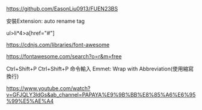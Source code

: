 https://github.com/EasonLiu0913/FUEN23BS



安裝Extension: auto rename tag



ul>li*4>a[href="#"]



https://cdnjs.com/libraries/font-awesome

https://fontawesome.com/search?o=r&m=free



Ctrl+Shift+P Ctrl+Shift+P 命令輸入 Emmet: Wrap with Abbreviation(使用縮寫換行)



https://www.youtube.com/watch?v=GFJQLY3ldGs&ab_channel=PAPAYA%E9%9B%BB%E8%85%A6%E6%95%99%E5%AE%A4